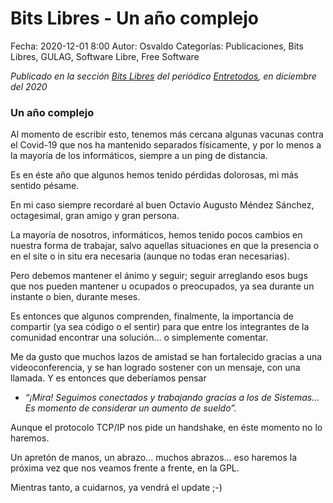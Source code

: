 Bits Libres - Un año complejo
==================================

Fecha: 2020-12-01 8:00
Autor: Osvaldo
Categorías: Publicaciones, Bits Libres, GULAG, Software Libre, Free Software

_Publicado en la sección [Bits Libres](http://www.gulag.org.mx/revista/2016-05-10-Bits-Libres.html) del periódico [Entretodos](http://periodicoentretodos.com/), en diciembre del 2020_

<!-- break -->

### Un año complejo

Al momento de escribir esto, tenemos más cercana algunas vacunas contra el Covid-19 que nos ha mantenido separados físicamente, y por lo menos a la mayoría de los informáticos, siempre a un ping de distancia.

Es en éste año que algunos hemos tenido pérdidas dolorosas, mi más sentido pésame. 

En mi caso siempre recordaré al buen Octavio Augusto Méndez Sánchez, octagesimal, gran amigo y gran persona.

La mayoría de nosotros, informáticos, hemos tenido pocos cambios en nuestra forma de trabajar, salvo aquellas situaciones en que la presencia o en el site o in situ era necesaria (aunque no todas eran necesarias).

Pero debemos mantener el ánimo y seguir; seguir arreglando esos bugs que nos pueden mantener u ocupados o preocupados, ya sea durante un instante o bien, durante meses.

Es entonces que algunos comprenden, finalmente, la importancia de compartir (ya sea código o el sentir) para que entre los integrantes de la comunidad encontrar una solución… o simplemente comentar.

Me da gusto que muchos lazos de amistad se han fortalecido gracias a una videoconferencia, y se han logrado sostener con un mensaje, con una llamada. Y es entonces que deberíamos pensar <br /><i>
- “¡Mira! Seguimos conectados y trabajando gracias a los de Sistemas... Es momento de considerar un aumento de sueldo”.</i>

Aunque el protocolo TCP/IP nos pide un handshake, en éste momento no lo haremos. 

Un apretón de manos, un abrazo... muchos abrazos... eso haremos la próxima vez que nos veamos frente a frente, en la GPL.

Mientras tanto, a cuidarnos, ya vendrá el update ;-) 
